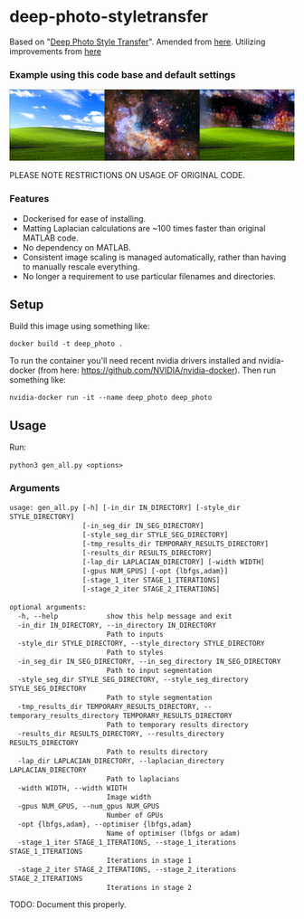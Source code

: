 # deep-photo-styletransfer
Based on "[Deep Photo Style Transfer](https://arxiv.org/abs/1703.07511)".
Amended from [here](https://github.com/luanfujun/deep-photo-styletransfer).
Utilizing improvements from [here](https://github.com/martinbenson/deep-photo-styletransfer)

### Example using this code base and default settings
![example-style-transfer-montage](images/Montage_WindowsXP_Space.jpg)

PLEASE NOTE RESTRICTIONS ON USAGE OF ORIGINAL CODE.
### Features
* Dockerised for ease of installing.
* Matting Laplacian calculations are ~100 times faster than original MATLAB code.
* No dependency on MATLAB.
* Consistent image scaling is managed automatically, rather than having to manually rescale everything.
* No longer a requirement to use particular filenames and directories.

## Setup

Build this image using something like:
```
docker build -t deep_photo .
```
To run the container you'll need recent nvidia drivers installed and nvidia-docker (from here: https://github.com/NVIDIA/nvidia-docker). Then run something like:
```
nvidia-docker run -it --name deep_photo deep_photo
```
## Usage

Run:

```python3 gen_all.py <options>```

### Arguments

```
usage: gen_all.py [-h] [-in_dir IN_DIRECTORY] [-style_dir STYLE_DIRECTORY]
                  [-in_seg_dir IN_SEG_DIRECTORY]
                  [-style_seg_dir STYLE_SEG_DIRECTORY]
                  [-tmp_results_dir TEMPORARY_RESULTS_DIRECTORY]
                  [-results_dir RESULTS_DIRECTORY]
                  [-lap_dir LAPLACIAN_DIRECTORY] [-width WIDTH]
                  [-gpus NUM_GPUS] [-opt {lbfgs,adam}]
                  [-stage_1_iter STAGE_1_ITERATIONS]
                  [-stage_2_iter STAGE_2_ITERATIONS]

optional arguments:
  -h, --help            show this help message and exit
  -in_dir IN_DIRECTORY, --in_directory IN_DIRECTORY
                        Path to inputs
  -style_dir STYLE_DIRECTORY, --style_directory STYLE_DIRECTORY
                        Path to styles
  -in_seg_dir IN_SEG_DIRECTORY, --in_seg_directory IN_SEG_DIRECTORY
                        Path to input segmentation
  -style_seg_dir STYLE_SEG_DIRECTORY, --style_seg_directory STYLE_SEG_DIRECTORY
                        Path to style segmentation
  -tmp_results_dir TEMPORARY_RESULTS_DIRECTORY, --temporary_results_directory TEMPORARY_RESULTS_DIRECTORY
                        Path to temporary results directory
  -results_dir RESULTS_DIRECTORY, --results_directory RESULTS_DIRECTORY
                        Path to results directory
  -lap_dir LAPLACIAN_DIRECTORY, --laplacian_directory LAPLACIAN_DIRECTORY
                        Path to laplacians
  -width WIDTH, --width WIDTH
                        Image width
  -gpus NUM_GPUS, --num_gpus NUM_GPUS
                        Number of GPUs
  -opt {lbfgs,adam}, --optimiser {lbfgs,adam}
                        Name of optimiser (lbfgs or adam)
  -stage_1_iter STAGE_1_ITERATIONS, --stage_1_iterations STAGE_1_ITERATIONS
                        Iterations in stage 1
  -stage_2_iter STAGE_2_ITERATIONS, --stage_2_iterations STAGE_2_ITERATIONS
                        Iterations in stage 2

```

TODO: Document this properly.
